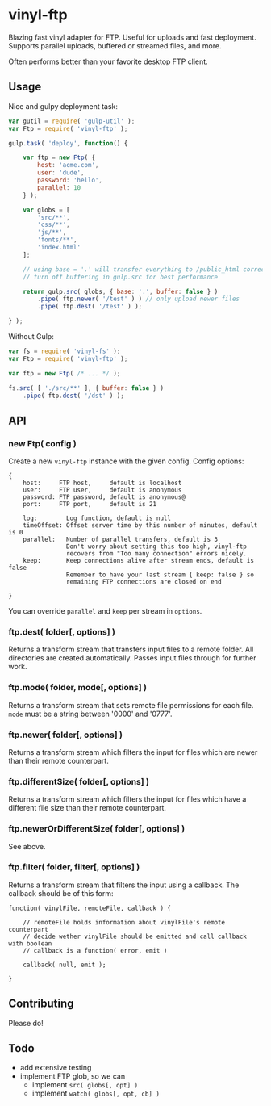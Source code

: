# vinyl-ftp

Blazing fast vinyl adapter for FTP. Useful for uploads and fast deployment.
Supports parallel uploads, buffered or streamed files, and more.

Often performs better than your favorite desktop FTP client.

## Usage

Nice and gulpy deployment task:

```javascript
var gutil = require( 'gulp-util' );
var Ftp = require( 'vinyl-ftp' );

gulp.task( 'deploy', function() {

	var ftp = new Ftp( {
		host: 'acme.com',
		user: 'dude',
		password: 'hello',
		parallel: 10
	} );

	var globs = [
		'src/**',
		'css/**',
		'js/**',
		'fonts/**',
		'index.html'
	];

	// using base = '.' will transfer everything to /public_html correctly
	// turn off buffering in gulp.src for best performance

	return gulp.src( globs, { base: '.', buffer: false } )
		.pipe( ftp.newer( '/test' ) ) // only upload newer files
		.pipe( ftp.dest( '/test' ) );

} );
```

Without Gulp:

```javascript
var fs = require( 'vinyl-fs' );
var Ftp = require( 'vinyl-ftp' );

var ftp = new Ftp( /* ... */ );

fs.src( [ './src/**' ], { buffer: false } )
	.pipe( ftp.dest( '/dst' ) );
```

## API

### new Ftp( config )

Create a new `vinyl-ftp` instance with the given config. Config options:

```
{
	host:     FTP host,     default is localhost
	user:     FTP user,     default is anonymous
	password: FTP password, default is anonymous@
	port:     FTP port,     default is 21

	log:        Log function, default is null
	timeOffset: Offset server time by this number of minutes, default is 0
	parallel:   Number of parallel transfers, default is 3
	            Don't worry about setting this too high, vinyl-ftp
	            recovers from "Too many connection" errors nicely.
	keep:       Keep connections alive after stream ends, default is false
	            Remember to have your last stream { keep: false } so
	            remaining FTP connections are closed on end

}
```

You can override `parallel` and `keep` per stream in `options`.

### ftp.dest( folder[, options] )

Returns a transform stream that transfers input files to a remote folder.
All directories are created automatically.
Passes input files through for further work.

### ftp.mode( folder, mode[, options] )

Returns a transform stream that sets remote file permissions for each file.
`mode` must be a string between '0000' and '0777'.

### ftp.newer( folder[, options] )

Returns a transform stream which filters the input for files
which are newer than their remote counterpart.

### ftp.differentSize( folder[, options] )

Returns a transform stream which filters the input for files
which have a different file size than their remote counterpart.

### ftp.newerOrDifferentSize( folder[, options] )

See above.

### ftp.filter( folder, filter[, options] )

Returns a transform stream that filters the input using a callback.
The callback should be of this form:

```
function( vinylFile, remoteFile, callback ) {

	// remoteFile holds information about vinylFile's remote counterpart
	// decide wether vinylFile should be emitted and call callback with boolean
	// callback is a function( error, emit )

	callback( null, emit );

}
```

## Contributing

Please do!

## Todo

- add extensive testing
- implement FTP glob, so we can
	- implement `src( globs[, opt] )`
	- implement `watch( globs[, opt, cb] )`
